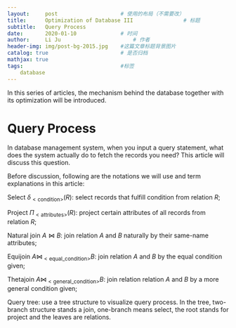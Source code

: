 ```yaml
---
layout:     post   				    # 使用的布局（不需要改）
title:      Optimization of Database III				# 标题 
subtitle:   Query Process
date:       2020-01-10 				# 时间
author:     Li Ju 						# 作者
header-img: img/post-bg-2015.jpg 	#这篇文章标题背景图片
catalog: true 						# 是否归档
mathjax: true
tags:								#标签
    database
---
```

In this series of articles, the mechanism behind the database together with its optimization will be introduced. 

# Query Process #
In database management system, when you input a query statement, what does the system actually do to fetch the records
you need? This article will discuss this question. 

Before discussion, following are the notations we will use and term explanations in this article: 

Select $\delta_{<\text{condition}>} (R)$: select records that fulfill condition from relation $R$; 

Project $\Pi_{<\text{attributes}>} (R)$: project certain attributes of all records from relation $R$; 

Natural join $A\bowtie B$: join relation $A$ and $B$ naturally by their same-name attributes; 

Equijoin $A\bowtie _{<\text {equal\_condition}>} B$: join relation $A$ and $B$ by the equal condition given; 

Thetajoin $A\bowtie _{<\text{general\_condition}>} B$: join relation relation $A$ and $B$ by a more general condition given; 

Query tree: use a tree structure to visualize query process. In the tree, two-branch structure stands a join, one-branch
means select, the root stands for project and the leaves are relations. 